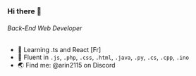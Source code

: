 ### Hi there :wave:

###### Back-End Web Developer

- :seedling: Learning .ts and React [Fr]
- :rocket: Fluent in `.js`, `.php`, `.css`, `.html`, `.java`, `.py`, `.cs`, `.cpp`, `.ino`
- :earth_asia: Find me: @arin2115 on Discord
